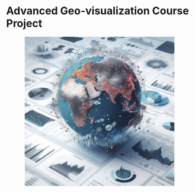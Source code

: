 # Advanced Geo-visualization Course Project

<img src="../images/proj-geovisual.jpg" alt="404 Image" style="display: block; margin: auto; width: 80%;">
